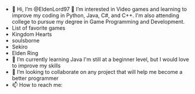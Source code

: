 - 👋 Hi, I’m @EldenLord97
👀 I’m interested in Video games and learning to improve my coding in Python, Java, C#, and C++. I'm also attending college to pursue my degree in Game Programming and Development. 
- List of favorite games
- Kingdom Hearts
- soulsborne
- Sekiro
- Elden Ring
- 🌱 I’m currently learning Java I'm still at a beginner level, but I would love to improve my skills 
- 💞️ I’m looking to collaborate on any project that will help me become a better programmer 
- 📫 How to reach me: 
<!---
EldenLord97/EldenLord97 is a ✨ special ✨ repository because its `README.md` (this file) appears on your GitHub profile.
You can click the Preview link to take a look at your changes.
--->

